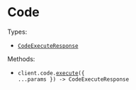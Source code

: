 # Code

Types:

- <code><a href="./src/resources/code.ts">CodeExecuteResponse</a></code>

Methods:

- <code title="post /v1/execute">client.code.<a href="./src/resources/code.ts">execute</a>({ ...params }) -> CodeExecuteResponse</code>
